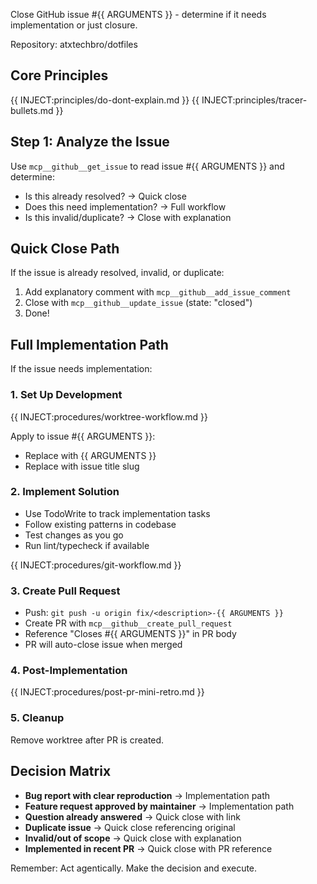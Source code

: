 Close GitHub issue #{{ ARGUMENTS }} - determine if it needs implementation or just closure.

Repository: atxtechbro/dotfiles

## Core Principles
{{ INJECT:principles/do-dont-explain.md }}
{{ INJECT:principles/tracer-bullets.md }}

## Step 1: Analyze the Issue
Use `mcp__github__get_issue` to read issue #{{ ARGUMENTS }} and determine:
- Is this already resolved? → Quick close
- Does this need implementation? → Full workflow
- Is this invalid/duplicate? → Close with explanation

## Quick Close Path
If the issue is already resolved, invalid, or duplicate:
1. Add explanatory comment with `mcp__github__add_issue_comment`
2. Close with `mcp__github__update_issue` (state: "closed")
3. Done!

## Full Implementation Path
If the issue needs implementation:

### 1. Set Up Development
{{ INJECT:procedures/worktree-workflow.md }}

Apply to issue #{{ ARGUMENTS }}:
- Replace <NUMBER> with {{ ARGUMENTS }}
- Replace <description> with issue title slug

### 2. Implement Solution
- Use TodoWrite to track implementation tasks
- Follow existing patterns in codebase
- Test changes as you go
- Run lint/typecheck if available

{{ INJECT:procedures/git-workflow.md }}

### 3. Create Pull Request
- Push: `git push -u origin fix/<description>-{{ ARGUMENTS }}`
- Create PR with `mcp__github__create_pull_request`
- Reference "Closes #{{ ARGUMENTS }}" in PR body
- PR will auto-close issue when merged

### 4. Post-Implementation
{{ INJECT:procedures/post-pr-mini-retro.md }}

### 5. Cleanup
Remove worktree after PR is created.

## Decision Matrix
- **Bug report with clear reproduction** → Implementation path
- **Feature request approved by maintainer** → Implementation path  
- **Question already answered** → Quick close with link
- **Duplicate issue** → Quick close referencing original
- **Invalid/out of scope** → Quick close with explanation
- **Implemented in recent PR** → Quick close with PR reference

Remember: Act agentically. Make the decision and execute.